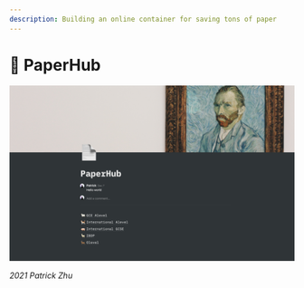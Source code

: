 ```yaml
---
description: Building an online container for saving tons of paper
---
```


# 📃 PaperHub

![](<.gitbook/assets/CleanShot 2021-12-13 at 23.26.45@2x.png>)

_2021 Patrick Zhu_
